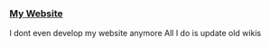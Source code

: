 ### [My Website](https://mythzy.xyz/)
I dont even develop my website anymore
All I do is update old wikis
